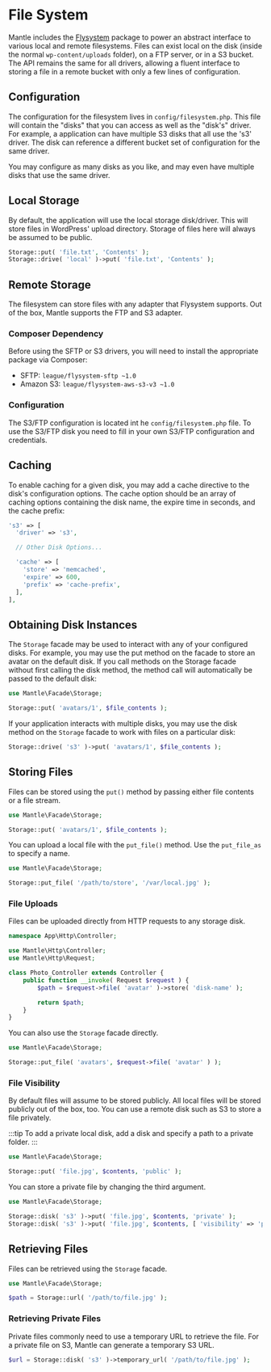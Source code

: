 # File System

Mantle includes the [Flysystem](https://github.com/thephpleague/flysystem)
package to power an abstract interface to various local and remote filesystems.
Files can exist local on the disk (inside the normal `wp-content/uploads`
folder), on a FTP server, or in a S3 bucket. The API remains the same for all
drivers, allowing a fluent interface to storing a file in a remote bucket with
only a few lines of configuration.

## Configuration

The configuration for the filesystem lives in `config/filesystem.php`. This file
will contain the "disks" that you can access as well as the "disk's" driver. For
example, a application can have multiple S3 disks that all use the 's3' driver.
The disk can reference a different bucket set of configuration for the same driver.

You may configure as many disks as you like, and may even have multiple disks
that use the same driver.

## Local Storage

By default, the application will use the local storage disk/driver. This will
store files in WordPress' upload directory. Storage of files here will always be
assumed to be public.

```php
Storage::put( 'file.txt', 'Contents' );
Storage::drive( 'local' )->put( 'file.txt', 'Contents' );
```

## Remote Storage

The filesystem can store files with any adapter that Flysystem supports. Out of
the box, Mantle supports the FTP and S3 adapter.

### Composer Dependency

Before using the SFTP or S3 drivers, you will need to install the appropriate package via Composer:

* SFTP: `league/flysystem-sftp ~1.0`
* Amazon S3: `league/flysystem-aws-s3-v3 ~1.0`

### Configuration

The S3/FTP configuration is located int he `config/filesystem.php` file. To use
the S3/FTP disk you need to fill in your own S3/FTP configuration and
credentials.

## Caching

To enable caching for a given disk, you may add a cache directive to the disk's
configuration options. The cache option should be an array of caching options
containing the disk name, the expire time in seconds, and the cache prefix:

```php
's3' => [
  'driver' => 's3',

  // Other Disk Options...

  'cache' => [
    'store' => 'memcached',
    'expire' => 600,
    'prefix' => 'cache-prefix',
  ],
],
```

## Obtaining Disk Instances

The `Storage` facade may be used to interact with any of your configured disks.
For example, you may use the put method on the facade to store an avatar on the
default disk. If you call methods on the Storage facade without first calling
the disk method, the method call will automatically be passed to the default
disk:

```php
use Mantle\Facade\Storage;

Storage::put( 'avatars/1', $file_contents );
```

If your application interacts with multiple disks, you may use the disk method
on the `Storage` facade to work with files on a particular disk:

```php
Storage::drive( 's3' )->put( 'avatars/1', $file_contents );
```

## Storing Files

Files can be stored using the `put()` method by passing either file contents or
a file stream.

```php
use Mantle\Facade\Storage;

Storage::put( 'avatars/1', $file_contents );
```

You can upload a local file with the `put_file()` method. Use the `put_file_as`
to specify a name.

```php
use Mantle\Facade\Storage;

Storage::put_file( '/path/to/store', '/var/local.jpg' );
```

### File Uploads

Files can be uploaded directly from HTTP requests to any storage disk.

```php
namespace App\Http\Controller;

use Mantle\Http\Controller;
use Mantle\Http\Request;

class Photo_Controller extends Controller {
	public function __invoke( Request $request ) {
		$path = $request->file( 'avatar' )->store( 'disk-name' );

		return $path;
	}
}
```

You can also use the `Storage` facade directly.

```php
use Mantle\Facade\Storage;

Storage::put_file( 'avatars', $request->file( 'avatar' ) );
```

### File Visibility

By default files will assume to be stored publicly. All local files will be
stored publicly out of the box, too. You can use a remote disk such as S3 to
store a file privately.

:::tip
To add a private local disk, add a disk and specify a path to a private folder.
:::

```php
use Mantle\Facade\Storage;

Storage::put( 'file.jpg', $contents, 'public' );
```

You can store a private file by changing the third argument.

```php
use Mantle\Facade\Storage;

Storage::disk( 's3' )->put( 'file.jpg', $contents, 'private' );
Storage::disk( 's3' )->put( 'file.jpg', $contents, [ 'visibility' => 'private' ] );
```

## Retrieving Files

Files can be retrieved using the `Storage` facade.

```php
use Mantle\Facade\Storage;

$path = Storage::url( '/path/to/file.jpg' );
```

### Retrieving Private Files

Private files commonly need to use a temporary URL to retrieve the file. For a
private file on S3, Mantle can generate a temporary S3 URL.

```php
$url = Storage::disk( 's3' )->temporary_url( '/path/to/file.jpg' );
```
